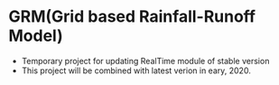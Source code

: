 # GRM(Grid based Rainfall-Runoff Model) 
  - Temporary project for updating RealTime module of stable version 
  - This project will be combined with latest verion in eary, 2020.
   
